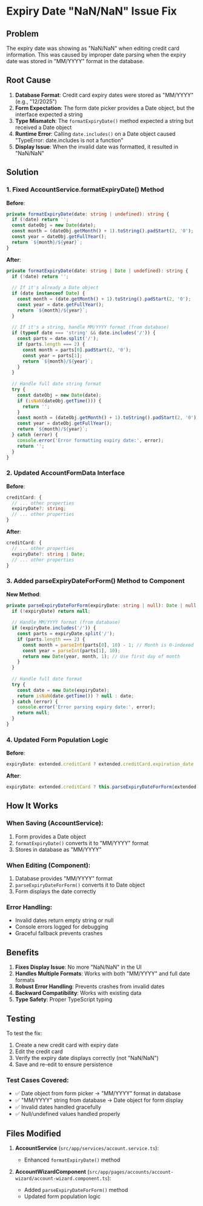 # Expiry Date "NaN/NaN" Issue Fix

## Problem
The expiry date was showing as "NaN/NaN" when editing credit card information. This was caused by improper date parsing when the expiry date was stored in "MM/YYYY" format in the database.

## Root Cause
1. **Database Format**: Credit card expiry dates were stored as "MM/YYYY" (e.g., "12/2025")
2. **Form Expectation**: The form date picker provides a Date object, but the interface expected a string
3. **Type Mismatch**: The `formatExpiryDate()` method expected a string but received a Date object
4. **Runtime Error**: Calling `date.includes()` on a Date object caused "TypeError: date.includes is not a function"
5. **Display Issue**: When the invalid date was formatted, it resulted in "NaN/NaN"

## Solution

### 1. Fixed AccountService.formatExpiryDate() Method

**Before**:
```typescript
private formatExpiryDate(date: string | undefined): string {
  if (!date) return '';
  const dateObj = new Date(date);
  const month = (dateObj.getMonth() + 1).toString().padStart(2, '0');
  const year = dateObj.getFullYear();
  return `${month}/${year}`;
}
```

**After**:
```typescript
private formatExpiryDate(date: string | Date | undefined): string {
  if (!date) return '';
  
  // If it's already a Date object
  if (date instanceof Date) {
    const month = (date.getMonth() + 1).toString().padStart(2, '0');
    const year = date.getFullYear();
    return `${month}/${year}`;
  }
  
  // If it's a string, handle MM/YYYY format (from database)
  if (typeof date === 'string' && date.includes('/')) {
    const parts = date.split('/');
    if (parts.length === 2) {
      const month = parts[0].padStart(2, '0');
      const year = parts[1];
      return `${month}/${year}`;
    }
  }
  
  // Handle full date string format
  try {
    const dateObj = new Date(date);
    if (isNaN(dateObj.getTime())) {
      return '';
    }
    const month = (dateObj.getMonth() + 1).toString().padStart(2, '0');
    const year = dateObj.getFullYear();
    return `${month}/${year}`;
  } catch (error) {
    console.error('Error formatting expiry date:', error);
    return '';
  }
}
```

### 2. Updated AccountFormData Interface

**Before**:
```typescript
creditCard: {
  // ... other properties
  expiryDate?: string;
  // ... other properties
}
```

**After**:
```typescript
creditCard: {
  // ... other properties
  expiryDate?: string | Date;
  // ... other properties
}
```

### 3. Added parseExpiryDateForForm() Method to Component

**New Method**:
```typescript
private parseExpiryDateForForm(expiryDate: string | null): Date | null {
  if (!expiryDate) return null;
  
  // Handle MM/YYYY format (from database)
  if (expiryDate.includes('/')) {
    const parts = expiryDate.split('/');
    if (parts.length === 2) {
      const month = parseInt(parts[0], 10) - 1; // Month is 0-indexed
      const year = parseInt(parts[1], 10);
      return new Date(year, month, 1); // Use first day of month
    }
  }
  
  // Handle full date format
  try {
    const date = new Date(expiryDate);
    return isNaN(date.getTime()) ? null : date;
  } catch (error) {
    console.error('Error parsing expiry date:', error);
    return null;
  }
}
```

### 4. Updated Form Population Logic

**Before**:
```typescript
expiryDate: extended.creditCard ? extended.creditCard.expiration_date : null,
```

**After**:
```typescript
expiryDate: extended.creditCard ? this.parseExpiryDateForForm(extended.creditCard.expiration_date) : null,
```

## How It Works

### When Saving (AccountService):
1. Form provides a Date object
2. `formatExpiryDate()` converts it to "MM/YYYY" format
3. Stores in database as "MM/YYYY"

### When Editing (Component):
1. Database provides "MM/YYYY" format
2. `parseExpiryDateForForm()` converts it to Date object
3. Form displays the date correctly

### Error Handling:
- Invalid dates return empty string or null
- Console errors logged for debugging
- Graceful fallback prevents crashes

## Benefits

1. **Fixes Display Issue**: No more "NaN/NaN" in the UI
2. **Handles Multiple Formats**: Works with both "MM/YYYY" and full date formats
3. **Robust Error Handling**: Prevents crashes from invalid dates
4. **Backward Compatibility**: Works with existing data
5. **Type Safety**: Proper TypeScript typing

## Testing

To test the fix:
1. Create a new credit card with expiry date
2. Edit the credit card
3. Verify the expiry date displays correctly (not "NaN/NaN")
4. Save and re-edit to ensure persistence

### Test Cases Covered:
- ✅ Date object from form picker → "MM/YYYY" format in database
- ✅ "MM/YYYY" string from database → Date object for form display
- ✅ Invalid dates handled gracefully
- ✅ Null/undefined values handled properly

## Files Modified

1. **AccountService** (`src/app/services/account.service.ts`):
   - Enhanced `formatExpiryDate()` method

2. **AccountWizardComponent** (`src/app/pages/accounts/account-wizard/account-wizard.component.ts`):
   - Added `parseExpiryDateForForm()` method
   - Updated form population logic 